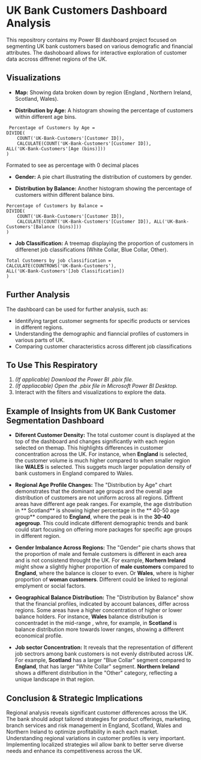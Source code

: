# UK Bank Customers Dashboard Analysis
This repositrory contains my Power BI dashboard project focused on segmenting UK bank customers based on various demografic and financial attributes. The dashoboard allows for interactive exploration of customer data accross diffrenet regions of the UK.



## Visualizations

* **Map:** Showing data broken down by region (England , Northern Ireland, Scotland, Wales).

* **Distribution by Age:** A histogram showing the percentage of customers within different age bins.
```dax
 Percentage of Customers by Age = 
DIVIDE(
    COUNT('UK-Bank-Customers'[Customer ID]),
    CALCULATE(COUNT('UK-Bank-Customers'[Customer ID]),
ALL('UK-Bank-Customers'[Age (bins)]))
)
```
Formated to see as percentage with 0 decimal places

* **Gender:** A pie chart illustrating the distribution of customers by gender.

* **Distribution by Balance:** Another histogram showing the percentage of customers within different balance bins.
```dax
Percentage of Customers by Balance = 
DIVIDE(
    COUNT('UK-Bank-Customers'[Customer ID]), 
    CALCULATE(COUNT('UK-Bank-Customers'[Customer ID]), ALL('UK-Bank-Customers'[Balance (bins)])) 
)
```

* **Job Classification:** A treemap displaying the proportion of customers in differenet job classifications (White Collar, Blue Collar, Other).
```dax
Total Customers by job classification =
CALCULATE(COUNTROWS('UK-Bank-Customers'),
ALL('UK-Bank-Customers'[Job Classification])
)
```



## Further Analysis

The dashboard can be used for further analysis, such as:

* Identifying target customer segments for specific products or services in different regions.
* Understanding the demographic and fianncial profiles of customers in various parts of UK.
* Comparing customer characteristics across different job classifications



## To Use This Respiratory

1. *(If applicable) Download the Power BI .pbix file.*
2. *(If appliacable) Open the  .pbix file in Microsoft Power BI Desktop.*
3. Interact with the filters and visualizations to explore the data.




## Example of Insights from UK Bank Customer Segmentation Dashboard

* **Diferent Customer Density:** The total customer count is displayed at the top of the dashboard and changes significantly with each region selected on themap. This highlights differences in customer concentration across the UK. For instance, when **England** is selected, the customer volume is much higher compared to when smaller region like **WALES** is selected. This suggets much larger population density of bank customers in England compared to Wales. 
  

*  **Regional Age Profile Changes:** The "Distribution by Age" chart demonstrates that the dominant age groups and the overall age distribution of customers are not uniform across all regions. Diffrent areas have different age peak ranges. For example, the age distribution in ** Scotland** is showing higher percentage in the ** 40-50 age group** compared to **England**, where the peak is in the **30-40 agegroup**. This could indicate different demographic trends and bank could start focusing on  offering more packages for specific age groups in different region. 

*  **Gender Imbalance Across Regions:** The "Gender" pie charts shows that the proportion of male and female customers is different in each area and is not consistend throught the UK. For example, **Norhern Ireland** might show a slightly higher proportion of **male customers** compared to **England**, where the balance is closer to even. Or **Wales**, where is higher proportion of **woman customers**. Different could be linked to regional emplyment or social factors. 

*  **Geographical Balance Distribution:** The "Distribution by Balance" show that the financial profiles, indicated by account balances, differ across regions. Some areas have a higher concentration of higher or lower balance holders. For instance, **Wales** balance distribution is concentradet in the mid-range , whre, for example, in **Scotland** is balance distribution more towards lower ranges, showing a different economical profile.

*  **Job sector Concentration:**  It reveals that the representation of different job sectrors among bank customers is not evenly distributed across UK. For example, **Scotland** has a larger "Blue Collar" segment compared to **England**, that has  larger "White Collar" segment. **Northern Ireland** shows a different distribution in the "Other" category, reflecting a unique landscape in that region. 



 ## Conclusion & Strategic Implications

Regional analysis reveals significant customer differences across the UK. The bank should adopt tailored strategies for product offerings, marketing, branch services and risk management in England, Scotland, Wales and Northern Ireland to optimize profitability in each each market. 
Understanding regional variations in customer profiles is very important. Implementing localized strategies wil allow bank to better serve diverse needs and enhance its competitiveness across the UK. 







